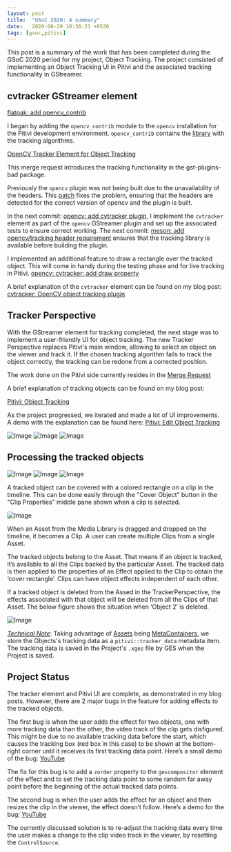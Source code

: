 ```yaml
---
layout: post
title:  "GSoC 2020: A summary"
date:   2020-08-29 10:36:21 +0530
tags: [gsoc,pitivi]
---
```

This post is a summary of the work that has been completed during the GSoC 2020 period for my project, Object Tracking. The project consisted of implementing an Object Tracking UI in Pitivi and the associated tracking functionality in GStreamer.

## cvtracker GStreamer element

[flatpak: add opencv_contrib](https://gitlab.gnome.org/GNOME/pitivi/-/commit/ef2cf45b71b4474b6f2e6bace6bbf8250e2a4d15)

I began by adding the `opencv_contrib` module to the `opencv` installation for the Pitivi development environment. `opencv_contrib` contains the [library](https://docs.opencv.org/3.4/d0/d0a/classcv_1_1Tracker.html) with the tracking algorithms.

[OpenCV Tracker Element for Object Tracking](https://gitlab.freedesktop.org/gstreamer/gst-plugins-bad/-/merge_requests/1321)

This merge request introduces the tracking functionality in the gst-plugins-bad package. 

Previously the `opencv` plugin was not being built due to the unavailability of the headers. This [patch](https://gitlab.freedesktop.org/gstreamer/gst-plugins-bad/-/commit/93f7b123f74ae9c276a97b3a21726de94414e5fb?merge_request_iid=1321) fixes the problem, ensuring that the headers are detected for the correct version of opencv and the plugin is built. 

In the next commit: [opencv: add cvtracker plugin](https://gitlab.freedesktop.org/gstreamer/gst-plugins-bad/-/commit/d6c7f882d45d5c089565c9b0c2de5d27a17da562?merge_request_iid=1321), I implement the `cvtracker` element as part of the `opencv` GStreamer plugin and set up the associated tests to ensure correct working. The next commit: [meson: add opencv/tracking header requirement](https://gitlab.freedesktop.org/gstreamer/gst-plugins-bad/-/commit/f8fa64083ecb74f22a1d794be54140c62832fdc2?merge_request_iid=1321) ensures that the tracking library is available before building the plugin.

I implemented an additional feature to draw a rectangle over the tracked object. This will come in handy during the testing phase and for live tracking in Pitivi. [opencv: cvtracker: add draw property](https://gitlab.freedesktop.org/gstreamer/gst-plugins-bad/-/commit/e62a646c1a1b1cfe0069636138a15f106f512a3f?merge_request_iid=1321)

A brief explanation of the `cvtracker` element can be found on my blog post: [cvtracker: OpenCV object tracking plugin](https://123vivekr.github.io/2020/08/15/gstreamer-cvtracker.html)

## Tracker Perspective

With the GStreamer element for tracking completed, the next stage was to implement a user-friendly UI for object tracking. The new Tracker Perspective replaces Pitivi's main window, allowing to select an object on the viewer and track it. If the chosen tracking algorithm fails to track the object correctly, the tracking can be redone from a corrected position.

The work done on the Pitivi side currently resides in the [Merge Request](https://gitlab.gnome.org/GNOME/pitivi/-/merge_requests/315/)

A brief explanation of tracking objects can be found on my blog post:

[Pitivi: Object Tracking](https://123vivekr.github.io/2020/07/28/pitivi-object_tracking.html)

As the project progressed, we iterated and made a lot of UI improvements. A demo with the explanation can be found here: [Pitivi: Edit Object Tracking](https://123vivekr.github.io/2020/08/16/pitivi-object_track_editing.html)

![Image](/images/2020-08-29-pitivi-gsoc-work-product/wp-tracker_persp.png "Screenshot of the TrackerPerspective UI")
![Image](/images/2020-08-29-pitivi-gsoc-work-product/wp-selecting_object.gif "Selecting an object from the viewer")
![Image](/images/2020-08-29-pitivi-gsoc-work-product/wp-live_tracking.png "Live tracking in TrackerPerspective")


## Processing the tracked objects

![Image](/images/2020-08-29-pitivi-gsoc-work-product/wp-cover_object.png "`Cover Object` button to add effects and track objects")
![Image](/images/2020-08-29-pitivi-gsoc-work-product/wp-cover_obj_pop.gif "Cover Object Popover")
![Image](/images/2020-08-29-pitivi-gsoc-work-product/wp-cover_effect.png "Cover effect on clip")

A tracked object can be covered with a colored rectangle on a clip in the timeline. This can be done easily through the "Cover Object" button in the "Clip Properties" middle pane shown when a clip is selected.

![Image](/images/2020-08-29-pitivi-gsoc-work-product/wp-diag1.png)

When an Asset from the Media Library is dragged and dropped on the timeline, it becomes a Clip. A user can create multiple Clips from a single Asset.

The tracked objects belong to the Asset. That means if an object is tracked, it’s available to all the Clips backed by the particular Asset. The tracked data is then applied to the properties of an Effect applied to the Clip to obtain the ‘cover rectangle’. Clips can have object effects independent of each other.

If a tracked object is deleted from the Assed in the TrackerPerspective, the effects associated with that object will be deleted from all the Clips of that Asset. The below figure shows the situation when ‘Object 2’ is deleted.

![Image](/images/2020-08-29-pitivi-gsoc-work-product/wp-diag2.png)

_<span style="text-decoration:underline;">Technical Note</span>_: Taking advantage of [Assets](https://lazka.github.io/pgi-docs/#GES-1.0/classes/UriClipAsset.html#GES.UriClipAsset) being [MetaContainers](https://lazka.github.io/pgi-docs/#GES-1.0/classes/MetaContainer.html#GES.MetaContainer), we store the Objects's tracking data as a `pitivi::tracker_data` metadata item. The tracking data is saved in the Project's `.xges` file by GES when the Project is saved. 

## Project Status

The tracker element and Pitivi UI are complete, as demonstrated in my blog posts. However, there are 2 major bugs in the feature for adding effects to the tracked objects.

The first bug is when the user adds the effect for two objects, one with more tracking data than the other, the video track of the clip gets disfigured. This might be due to no available tracking data before the start, which causes the tracking box (red box in this case) to be shown at the bottom-right corner until it receives its first tracking data point. Here’s a small demo of the bug: [YouTube](https://youtu.be/8Z3iw2nDcqo)

The fix for this bug is to add a `zorder` property to the `gescompositor` element of the effect and to set the tracking data point to some random far away point before the beginning of the actual tracked data points.

The second bug is when the user adds the effect for an object and then resizes the clip in the viewer, the effect doesn’t follow. Here’s a demo for the bug: [YouTube](https://youtu.be/nPMFoFACIMs)

The currently discussed solution is to re-adjust the tracking data every time the user makes a change to the clip video track in the viewer, by resetting the `ControlSource`.
